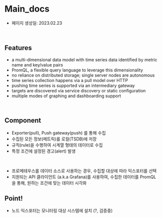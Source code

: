 # Main_docs

- 페이지 생성일: 2023.02.23

<br>

## Features
- a multi-dimensional data model with time series data identified by metric name and key/value pairs
- PromQL, a flexible query language to leverage this dimensionality
- no reliance on distributed storage; single server nodes are autonomous
- time series collection happens via a pull model over HTTP
- pushing time series is supported via an intermediary gateway
- targets are discovered via service discovery or static configuration
- multiple modes of graphing and dashboarding support

<br>

## Component

- Exporter(pull), Push gateway(push) 를 통해 수집
- 수집된 모든 정보(메트릭)를 로컬(TSDB)에 저장
- 규칙(rule)을 수행하여 시계열 형태의 데이터로 수집
- 특정 조건에 설정된 경고(alert) 발생

<br>

- 프로메테우스를 데이터 소스로 사용하는 경우, 수집할 대상에 따라 익스포터를 선택
- 지원되는 API 클라이언트 (a.k.a Grafana)를 사용하여, 수집한 데이터를 PromQL을 통해, 원하는 조건에 맞는 데이터 시각화


## Point!

- 노드 익스포터는 모니터링 대상 시스템에 설치 (?, 검증중)